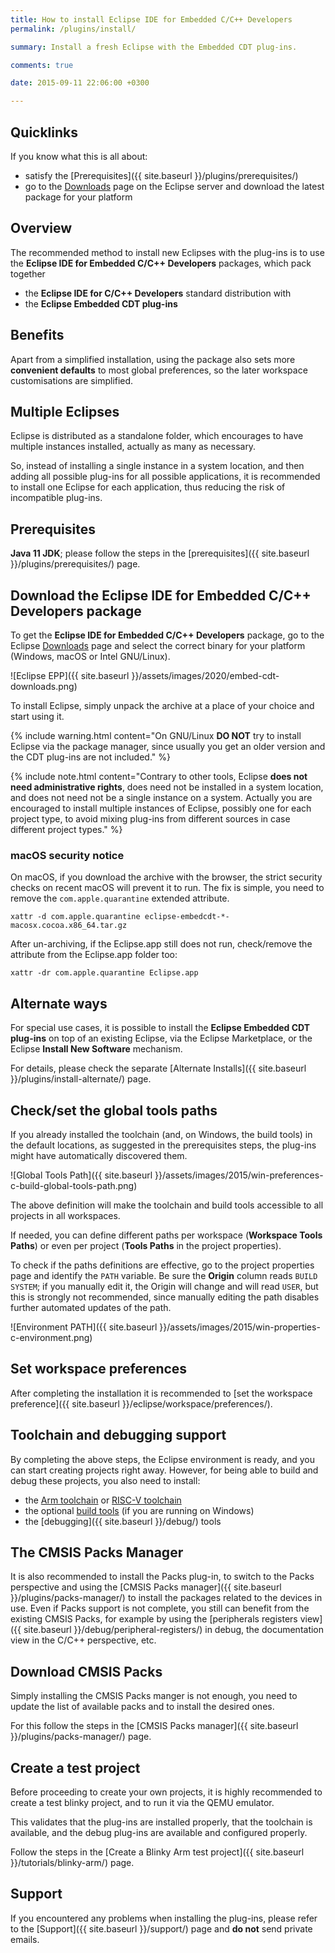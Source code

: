 ```yaml
---
title: How to install Eclipse IDE for Embedded C/C++ Developers
permalink: /plugins/install/

summary: Install a fresh Eclipse with the Embedded CDT plug-ins.

comments: true

date: 2015-09-11 22:06:00 +0300

---
```


## Quicklinks

If you know what this is all about:

- satisfy the [Prerequisites]({{ site.baseurl }}/plugins/prerequisites/)
- go to the
[Downloads](https://projects.eclipse.org/projects/iot.embed-cdt/downloads/)
page on the Eclipse server and download the latest package for your platform

## Overview

The recommended method to install new Eclipses with the plug-ins is to use
the **Eclipse IDE for Embedded C/C++ Developers** packages, which pack
together

- the **Eclipse IDE for C/C++ Developers** standard distribution with
- the **Eclipse Embedded CDT plug-ins**

## Benefits

Apart from a simplified installation, using the package also sets more
**convenient defaults** to most global preferences, so the later workspace
customisations are simplified.

## Multiple Eclipses

Eclipse is distributed as a standalone folder, which encourages
to have multiple instances installed, actually as many as necessary.

So, instead of installing a single instance in a system location, and
then adding all possible plug-ins for all possible applications, it is
recommended to install one Eclipse for each application, thus reducing
the risk of incompatible plug-ins.

## Prerequisites

**Java 11 JDK**; please follow the steps in the
[prerequisites]({{ site.baseurl }}/plugins/prerequisites/) page.

## Download the Eclipse IDE for Embedded C/C++ Developers package

To get the **Eclipse IDE for Embedded C/C++ Developers** package, go to the
Eclipse [Downloads](https://projects.eclipse.org/projects/iot.embed-cdt/downloads/)
page and select the correct binary for your platform (Windows, macOS or
Intel GNU/Linux).

![Eclipse EPP]({{ site.baseurl }}/assets/images/2020/embed-cdt-downloads.png)

To install Eclipse, simply unpack the archive at a place of your choice and
start using it.

{% include warning.html content="On GNU/Linux
**DO NOT** try to install Eclipse via the package manager, since usually
you get an older version and the CDT plug-ins are not included." %}

{% include note.html content="Contrary to other tools, Eclipse **does not
need administrative rights**, does need not be installed in a system location,
and does not need not be a single instance on a system. Actually you are
encouraged to install multiple instances of Eclipse, possibly one for
each project type, to avoid mixing plug-ins from different sources in
case different project types." %}

### macOS security notice

On macOS, if you download the archive with the browser, the strict
security checks on recent macOS will prevent it to run. The fix is
simple, you need to remove the `com.apple.quarantine` extended attribute.

```
xattr -d com.apple.quarantine eclipse-embedcdt-*-macosx.cocoa.x86_64.tar.gz
```

After un-archiving, if the Eclipse.app still does not run, check/remove the attribute from the Eclipse.app folder too:

```console
xattr -dr com.apple.quarantine Eclipse.app
```

## Alternate ways

For special use cases, it is possible to install the **Eclipse
Embedded CDT plug-ins** on top of an existing Eclipse, via the Eclipse
Marketplace, or the Eclipse **Install New Software** mechanism.

For details, please check the separate
[Alternate Installs]({{ site.baseurl }}/plugins/install-alternate/) page.

## Check/set the global tools paths

If you already installed the toolchain (and, on Windows, the build tools)
in the default locations, as suggested in the prerequisites steps, the
plug-ins might have automatically discovered them.

![Global Tools Path]({{ site.baseurl }}/assets/images/2015/win-preferences-c-build-global-tools-path.png)

The above definition will make the toolchain and build tools accessible
to all projects in all workspaces.

If needed, you can define different paths per workspace (**Workspace
Tools Paths**) or even per project (**Tools Paths** in the project properties).

To check if the paths definitions are effective, go to the project
properties page and identify the `PATH` variable. Be sure the **Origin**
column reads `BUILD SYSTEM`; if you manually edit it, the Origin will
change and will read `USER`, but this is strongly not recommended,
since manually editing the path disables further automated updates of the path.

![Environment PATH]({{ site.baseurl }}/assets/images/2015/win-properties-c-environment.png)

## Set workspace preferences

After completing the installation it is recommended to
[set the workspace preference]({{ site.baseurl }}/eclipse/workspace/preferences/).

## Toolchain and debugging support

By completing the above steps, the Eclipse environment is ready, and you
can start creating projects right away. However, for being able to build
and debug these projects, you also need to install:

- the [Arm toolchain](https://xpack.github.io/arm-none-eabi-gcc/install/) or
[RISC-V toolchain](https://xpack.github.io/riscv-none-embed-gcc/install/)
- the optional [build tools](https://xpack.github.io/windows-build-tools/)
(if you are running on Windows)
- the [debugging]({{ site.baseurl }}/debug/) tools

## The CMSIS Packs Manager

It is also recommended to install the Packs plug-in, to switch to the Packs
perspective and using the
[CMSIS Packs manager]({{ site.baseurl }}/plugins/packs-manager/) to install
the packages related to the devices in use. Even if Packs support is not
complete, you still can benefit from the existing CMSIS Packs, for example
by using the
[peripherals registers view]({{ site.baseurl }}/debug/peripheral-registers/)
in debug, the documentation view in the C/C++ perspective, etc.

## Download CMSIS Packs

Simply installing the CMSIS Packs manger is not enough, you need to
update the list of available packs and to install the desired ones.

For this follow the steps in the
[CMSIS Packs manager]({{ site.baseurl }}/plugins/packs-manager/) page.

## Create a test project

Before proceeding to create your own projects, it is highly recommended
to create a test blinky project, and to run it via the QEMU emulator.

This validates that the plug-ins are installed properly, that the toolchain
is available, and the debug plug-ins are available and configured properly.

Follow the steps in the
[Create a Blinky Arm test project]({{ site.baseurl }}/tutorials/blinky-arm/)
page.

## Support

If you encountered any problems when installing the plug-ins, please refer to
the [Support]({{ site.baseurl }}/support/) page and **do not** send private
emails.
